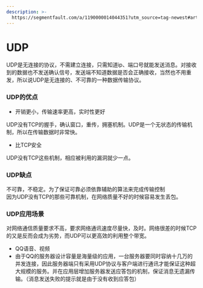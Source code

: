 ```yaml
---
description: >-
  https://segmentfault.com/a/1190000014044351?utm_source=tag-newest#articleHeader4
---
```


# UDP

UDP是无连接的协议，不需建立连接，只需知道ip、端口号就能发送消息。对接收到的数据也不发送确认信号，发送端不知道数据是否会正确接收，当然也不用重发，所以说UDP是无连接的、不可靠的一种数据传输协议。

### UDP的优点

* 开销更小，传输速率更高，实时性更好

UDP没有TCP的握手，确认窗口，重传，拥塞机制。UDP是一个无状态的传输机制，所以在传输数据时非常快。

* 比TCP安全

UDP没有TCP这些机制，相应被利用的漏洞就少一点。

### **UDP缺点**

不可靠，不稳定。为了保证可靠必须依靠辅助的算法来完成传输控制  
因为UDP没有TCP的那些可靠机制，在网络质量不好的时候容易发生丢包。

### UDP应用场景

对网络通信质量要求不高，要求网络通讯速度尽量快，及时。网络很差的时候TCP的又是反而会成为劣势，而UDP可以更高效的利用整个带宽。

* QQ语音、视频
* 由于QQ的服务器设计容量是海量级的应用，一台服务器要同时容纳十几万的并发连接，因此服务器端只有采用UDP协议与客户端进行通讯才能保证这种超大规模的服务。并在应用层增加服务器发送应答包的机制，保证消息无遗漏传输。（消息发送失败的提示就是由于没有收到应答包）

